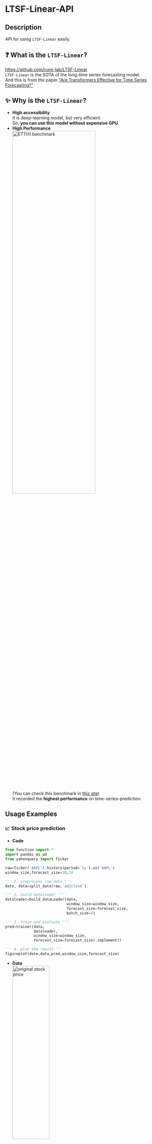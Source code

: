 # LTSF-Linear-API
## Description
API for using `LTSF-Linear` easily.
## ❓ What is the `LTSF-Linear`?
https://github.com/cure-lab/LTSF-Linear   
`LTSF-Linear` is the SOTA of the long-time series forecasting model.  
And this is from the paper ["Are Transformers Effective for Time Series Forecasting?"](https://arxiv.org/abs/2205.13504, "arxiv")
## ✨ Why is the `LTSF-Linear`?
* __High accessibility__  
It is deep-learning model, but very efficient.  
So, __you can use this model without expensive GPU.__
* __High Performance__  
<img src="https://user-images.githubusercontent.com/83653380/231390619-4fe2b936-99e0-469f-bba8-50dd5ac431b4.png" width="75%" height="55%" title="ETTH1 benchmark"></img>  
(You can check this benchmark in [this site](https://paperswithcode.com/sota/time-series-forecasting-on-etth1-720))  
It recorded the __highest performance__ on time-series-prediction.  

## Usage Examples
### 📈 Stock price prediction
* __Code__  
```python
from function import *
import pandas as pd
from yahooquery import Ticker

raw=Ticker('AAPL').history(period='1y').xs('AAPL')
window_size,forecast_size=30,10

''' 1. preprocess raw data '''
date, data=split_data(raw,'adjclose')

''' 2. build dataloader '''
dataloader=build_dataLoader(data,
                            window_size=window_size,
                            forecast_size=forecast_size,
                            batch_size=4)

''' 3. train and evaluate '''
pred=trainer(data,
             dataloader,
             window_size=window_size,
             forecast_size=forecast_size).implement()

''' 4. plot the result '''
figureplot(date,data,pred,window_size,forecast_size)  
```
* __Data__  
<img src="https://user-images.githubusercontent.com/83653380/231967177-68f284a1-1b41-4fce-ab0b-6a563b3777d3.png" width="50%" height="38%" title="original stock price"></img>  

* __Prediction__  
<img src="https://user-images.githubusercontent.com/83653380/231395184-d6a119bc-a427-4fc0-9826-cd7a17ace163.png" width="80%" height="60%" title="stock price prediciton"></img>  

### 🚗 Mobility average velocity prediction
* __Code__  
```python
from function import *
import pandas as pd

window_size, forecast_size = 24*7,24
raw=pd.read_csv('./data/서인천IC-부평IC 평균속도.csv',encoding='CP949').set_index('집계일시').drop('Unnamed: 0',axis=1)
plt.plot(raw)
plt.show()

''' 1. preprocess raw data '''
date, data=split_data(raw,0,index=True) 

''' 2. build dataloader '''
dataloader=build_dataLoader(data,
                            window_size=window_size,
                            forecast_size=forecast_size,
                            batch_size=4) 

''' 3. train and evaluate '''
pred=trainer(data,
             dataloader,
             window_size=window_size,
             forecast_size=forecast_size).implement() 

''' 4. plot the result ''' 
figureplot(date,data,pred,window_size,forecast_size) 
```
* __Data__

<img src="https://user-images.githubusercontent.com/83653380/231968376-9aeb537f-457b-4c62-a52d-575fc65c0c5f.png" width="50%" height="38%" title="original mobility velocity"></img>  

* __Prediction__  

<img src="https://user-images.githubusercontent.com/83653380/231968631-0eddb9c0-6216-433e-84cc-3ff796791e88.png" width="80%" height="60%" title="mobility velocity prediciton"></img>  
